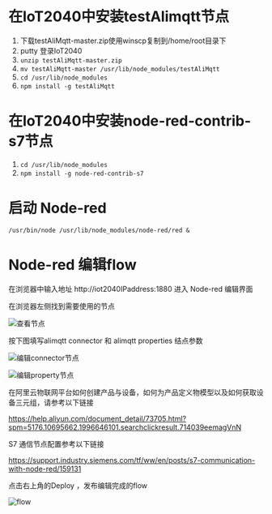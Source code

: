 # 在IoT2040中安装testAlimqtt节点
1. 下载testAliMqtt-master.zip使用winscp复制到/home/root目录下
2. putty 登录IoT2040
3. `unzip testAliMqtt-master.zip`
4. `mv testAliMqtt-master /usr/lib/node_modules/testAliMqtt` 
5. `cd /usr/lib/node_modules`
6. `npm install -g testAliMqtt`
 
# 在IoT2040中安装node-red-contrib-s7节点
1. `cd /usr/lib/node_modules`
2. `npm install -g node-red-contrib-s7`

# 启动 Node-red  
 `/usr/bin/node /usr/lib/node_modules/node-red/red & `
 
# Node-red 编辑flow
在浏览器中输入地址 http://iot2040IPaddress:1880 进入 Node-red 编辑界面

在浏览器左侧找到需要使用的节点

![查看节点](https://github.com/guokaicheng/testAliMqtt/blob/master/doc/nodes.jpg)

按下图填写alimqtt connector 和 alimqtt properties 结点参数

![编辑connector节点](https://github.com/guokaicheng/testAliMqtt/blob/master/doc/connector.jpg)

![编辑property节点](https://github.com/guokaicheng/testAliMqtt/blob/master/doc/property.jpg)

在阿里云物联网平台如何创建产品与设备，如何为产品定义物模型以及如何获取设备三元组，请参考以下链接

https://help.aliyun.com/document_detail/73705.html?spm=5176.10695662.1996646101.searchclickresult.714039eemagVnN

S7 通信节点配置参考以下链接

https://support.industry.siemens.com/tf/ww/en/posts/s7-communication-with-node-red/159131



点击右上角的Deploy ，发布编辑完成的flow

![flow](https://github.com/guokaicheng/testAliMqtt/blob/master/doc/flow.jpg)


